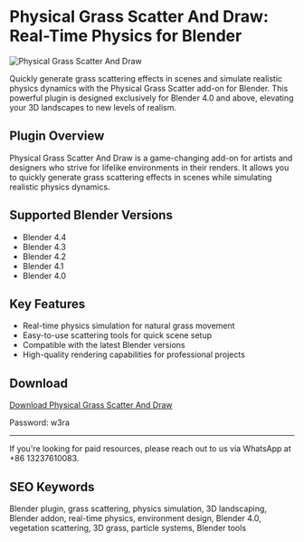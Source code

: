 # Physical Grass Scatter And Draw: Real-Time Physics for Blender

![Physical Grass Scatter And Draw](/img/Physical-Grass-Scatter-And-Draw.jpg)

Quickly generate grass scattering effects in scenes and simulate realistic physics dynamics with the Physical Grass Scatter add-on for Blender. This powerful plugin is designed exclusively for Blender 4.0 and above, elevating your 3D landscapes to new levels of realism.

## Plugin Overview

Physical Grass Scatter And Draw is a game-changing add-on for artists and designers who strive for lifelike environments in their renders. It allows you to quickly generate grass scattering effects in scenes while simulating realistic physics dynamics.

## Supported Blender Versions

- Blender 4.4
- Blender 4.3
- Blender 4.2
- Blender 4.1
- Blender 4.0

## Key Features

- Real-time physics simulation for natural grass movement
- Easy-to-use scattering tools for quick scene setup
- Compatible with the latest Blender versions
- High-quality rendering capabilities for professional projects

## Download

[Download Physical Grass Scatter And Draw](https://pan.baidu.com/s/1xRxMkEQl969tpln7ZH-CFA?pwd=w3ra)

Password: w3ra

---

If you're looking for paid resources, please reach out to us via WhatsApp at +86 13237610083.

## SEO Keywords

Blender plugin, grass scattering, physics simulation, 3D landscaping, Blender addon, real-time physics, environment design, Blender 4.0, vegetation scattering, 3D grass, particle systems, Blender tools